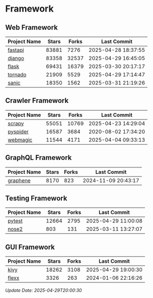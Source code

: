 # Framework

## Web Framework
| Project Name | Stars | Forks | Last Commit |
| ------------ | ----- | ----- | ----------- |
| [fastapi](https://github.com/fastapi/fastapi) | 83881 | 7276 | 2025-04-28 18:37:55 |
| [django](https://github.com/django/django) | 83358 | 32537 | 2025-04-29 16:45:05 |
| [flask](https://github.com/pallets/flask) | 69431 | 16379 | 2025-03-30 20:17:17 |
| [tornado](https://github.com/tornadoweb/tornado) | 21909 | 5529 | 2025-04-29 17:14:47 |
| [sanic](https://github.com/sanic-org/sanic) | 18350 | 1562 | 2025-03-31 21:19:26 |

## Crawler Framework
| Project Name | Stars | Forks | Last Commit |
| ------------ | ----- | ----- | ----------- |
| [scrapy](https://github.com/scrapy/scrapy) | 55051 | 10769 | 2025-04-23 14:29:04 |
| [pyspider](https://github.com/binux/pyspider) | 16587 | 3684 | 2020-08-02 17:34:20 |
| [webmagic](https://github.com/code4craft/webmagic) | 11544 | 4171 | 2025-04-04 09:33:13 |

## GraphQL Framework
| Project Name | Stars | Forks | Last Commit |
| ------------ | ----- | ----- | ----------- |
| [graphene](https://github.com/graphql-python/graphene) | 8170 | 823 | 2024-11-09 20:43:17 |

## Testing Framework
| Project Name | Stars | Forks | Last Commit |
| ------------ | ----- | ----- | ----------- |
| [pytest](https://github.com/pytest-dev/pytest) | 12664 | 2795 | 2025-04-29 11:00:08 |
| [nose2](https://github.com/nose-devs/nose2) | 803 | 131 | 2025-03-11 13:27:07 |

## GUI Framework
| Project Name | Stars | Forks | Last Commit |
| ------------ | ----- | ----- | ----------- |
| [kivy](https://github.com/kivy/kivy) | 18262 | 3108 | 2025-04-29 19:00:30 |
| [flexx](https://github.com/flexxui/flexx) | 3326 | 263 | 2024-01-06 22:16:26 |

*Update Date: 2025-04-29T20:00:30*